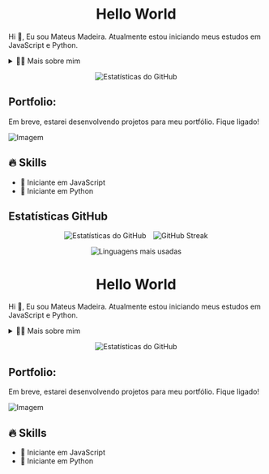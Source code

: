 <!-- Título -->
<div id="user-content-toc">
  <h1 style="text-align: center;">Hello World</h1>
</div>

<!-- Apresentação -->
<p>Hi 👋, Eu sou Mateus Madeira. Atualmente estou iniciando meus estudos em JavaScript e Python.</p>

<!-- Dropdown -->
<details>
  <summary>👨‍💻 Mais sobre mim</summary>
  - 💬 Tenho 22 anos
  - ⚡ Gosto de ler, assistir filmes e séries, e ir à academia.
</details>

<!-- Estatísticas do GitHub -->
<p align="center">
  <img src="https://github-readme-stats.vercel.app/api?username=devsilveira&show_icons=true&theme=dark" alt="Estatísticas do GitHub">
</p>

<!-- Portfolio -->
<h2>Portfolio:</h2>
<p>Em breve, estarei desenvolvendo projetos para meu portfólio. Fique ligado!</p>

<!-- GIF -->
<p align="left">
  <img align="center" src="https://media.giphy.com/media/NnMH7LDpZTPZS/giphy.gif?cid=790b76119u7sa91gjrckcj4bmpl2jrwoyr2e1q888qocqehw&ep=v1_gifs_search&rid=giphy.gif&ct=g" alt="Imagem">
</p>

## 🔥 Skills
<ul>
  <li>🔹 Iniciante em JavaScript</li>
  <li>🔹 Iniciante em Python</li>
</ul>

## Estatísticas GitHub
<p align="center">
  <!-- Estatísticas gerais do GitHub -->
  <img src="https://github-readme-stats.vercel.app/api?username=devsilveira&show_icons=true&theme=dark&count_private=true&include_all_commits=true" alt="Estatísticas do GitHub" style="display: inline-block; margin-right: 10px;">
  
  <!-- GitHub Streak -->
  <img src="https://github-readme-streak-stats.herokuapp.com/?user=devsilveira&theme=dark" alt="GitHub Streak" style="display: inline-block;">
</p>

<p align="center">
  <!-- Linguagens mais usadas -->
  <img src="https://github-readme-stats.vercel.app/api/top-langs/?username=devsilveira&layout=compact&theme=dark" alt="Linguagens mais usadas">
</p>













 <!-- Título -->
<div id="user-content-toc">
  <h1 style="text-align: center;">Hello World</h1>
</div>

<!-- Apresentação -->
<p>Hi 👋, Eu sou Mateus Madeira. Atualmente estou iniciando meus estudos em JavaScript e Python.</p>

<!-- Dropdown -->
<details>
  <summary>👨‍💻 Mais sobre mim</summary>
  - 💬 Tenho 22 anos e uma paixão crescente por tecnologia e programação.
  - ⚡ Gosto de ler, assistir filmes e séries, e praticar atividades físicas. Estou buscando retomar essas atividades em breve.
</details>

<!-- Estatísticas do GitHub -->
<p align="center">
  <img src="https://github-readme-stats.vercel.app/api?username=devsilveira&show_icons=true&theme=dark" alt="Estatísticas do GitHub">
</p>

<!-- Portfolio -->
<h2>Portfolio:</h2>
<p>Em breve, estarei desenvolvendo projetos para meu portfólio. Fique ligado!</p>

<!-- GIF -->
<p align="left">
  <img align="center" src="https://media.giphy.com/media/NnMH7LDpZTPZS/giphy.gif?cid=790b76119u7sa91gjrckcj4bmpl2jrwoyr2e1q888qocqehw&ep=v1_gifs_search&rid=giphy.gif&ct=g" alt="Imagem">
</p>

## 🔥 Skills
<ul>
  <li>🔹 Iniciante em JavaScript</li>
  <li>🔹 Iniciante em Python</li>
</ul>


